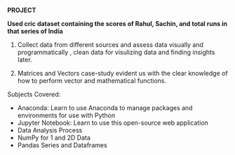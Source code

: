 **PROJECT**

**Used cric dataset containing the scores of Rahul, Sachin, and total runs in that series of India**

1. Collect data from different sources and assess data visually and programmatically , clean data for visulizing data and finding insights later.

2. Matrices and Vectors case-study evident us with the clear knowledge of how to perform vector and mathematical functions.

Subjects Covered:
* Anaconda: Learn to use Anaconda to manage packages and environments for use with Python
* Jupyter Notebook: Learn to use this open-source web application 
* Data Analysis Process
* NumPy for 1 and 2D Data
* Pandas Series and Dataframes
